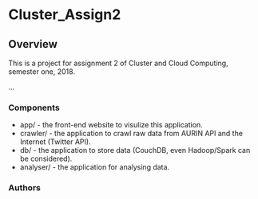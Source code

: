 # Cluster_Assign2

## Overview
This is a project for assignment 2 of Cluster and Cloud Computing, semester
one, 2018.  

...

### Components
- app/ - the front-end website to visulize this application.
- crawler/ - the application to crawl raw data from AURIN API and the Internet
(Twitter API).
- db/ - the application to store data (CouchDB, even Hadoop/Spark can be
        considered).
- analyser/ - the application for analysing data.

### Authors
